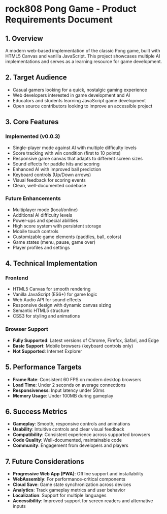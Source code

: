 # rock808 Pong Game - Product Requirements Document

## 1. Overview
A modern web-based implementation of the classic Pong game, built with HTML5 Canvas and vanilla JavaScript. This project showcases multiple AI implementations and serves as a learning resource for game development.

## 2. Target Audience
- Casual gamers looking for a quick, nostalgic gaming experience
- Web developers interested in game development and AI
- Educators and students learning JavaScript game development
- Open source contributors looking to improve an accessible project

## 3. Core Features
### Implemented (v0.0.3)
- Single-player mode against AI with multiple difficulty levels
- Score tracking with win condition (first to 10 points)
- Responsive game canvas that adapts to different screen sizes
- Sound effects for paddle hits and scoring
- Enhanced AI with improved ball prediction
- Keyboard controls (Up/Down arrows)
- Visual feedback for scoring events
- Clean, well-documented codebase

### Future Enhancements
- Multiplayer mode (local/online)
- Additional AI difficulty levels
- Power-ups and special abilities
- High score system with persistent storage
- Mobile touch controls
- Customizable game elements (paddles, ball, colors)
- Game states (menu, pause, game over)
- Player profiles and settings

## 4. Technical Implementation
### Frontend
- HTML5 Canvas for smooth rendering
- Vanilla JavaScript (ES6+) for game logic
- Web Audio API for sound effects
- Responsive design with dynamic canvas sizing
- Semantic HTML5 structure
- CSS3 for styling and animations

### Browser Support
- **Fully Supported**: Latest versions of Chrome, Firefox, Safari, and Edge
- **Basic Support**: Mobile browsers (keyboard controls only)
- **Not Supported**: Internet Explorer

## 5. Performance Targets
- **Frame Rate**: Consistent 60 FPS on modern desktop browsers
- **Load Time**: Under 2 seconds on average connections
- **Responsiveness**: Input latency under 50ms
- **Memory Usage**: Under 100MB during gameplay

## 6. Success Metrics
- **Gameplay**: Smooth, responsive controls and animations
- **Usability**: Intuitive controls and clear visual feedback
- **Compatibility**: Consistent experience across supported browsers
- **Code Quality**: Well-documented, maintainable code
- **Community**: Engagement from developers and players

## 7. Future Considerations
- **Progressive Web App (PWA)**: Offline support and installability
- **WebAssembly**: For performance-critical components
- **Cloud Save**: Game state synchronization across devices
- **Analytics**: Track gameplay metrics and user behavior
- **Localization**: Support for multiple languages
- **Accessibility**: Improved support for screen readers and alternative inputs
